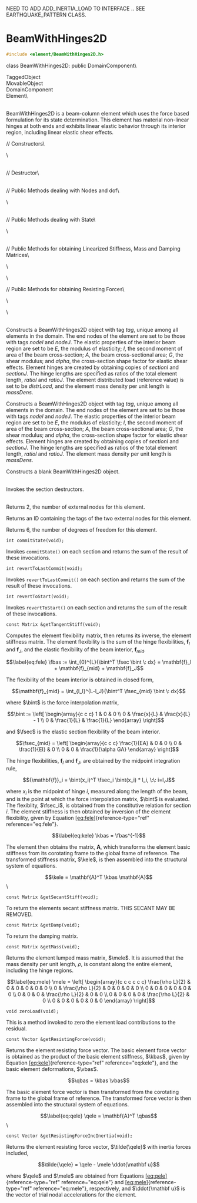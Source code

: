 NEED TO ADD ADD_INERTIA_LOAD TO INTERFACE .. SEE EARTHQUAKE_PATTERN
CLASS.

# BeamWithHinges2D 

```cpp
#include <element/BeamWithHinges2D.h>
```

class BeamWithHinges2D: public DomainComponent\

TaggedObject\
MovableObject\
DomainComponent\
Element\

\
BeamWithHinges2D is a beam-column element which uses the force based
formulation for its state determination. This element has material
non-linear hinges at both ends and exhibits linear elastic behavior
through its interior region, including linear elastic shear effects.

// Constructors\

\

\
// Destructor\

\
// Public Methods dealing with Nodes and dof\

\

\
// Public Methods dealing with State\

\

\
// Public Methods for obtaining Linearized Stiffness, Mass and Damping
Matrices\

\

\

// Public Methods for obtaining Resisting Forces\

\

\

\
Constructs a BeamWithHinges2D object with tag *tag*, unique among all
elements in the domain. The end nodes of the element are set to be those
with tags *nodeI* and *nodeJ*. The elastic properties of the interior
beam region are set to be *E*, the modulus of elasticity; *I*, the
second moment of area of the beam cross-section; *A*, the beam
cross-sectional area; *G*, the shear modulus; and *alpha*, the
cross-section shape factor for elastic shear effects. Element hinges are
created by obtaining copies of *sectionI* and *sectionJ*. The hinge
lengths are specified as ratios of the total element length, *ratioI*
and *ratioJ*. The element distributed load (reference value) is set to
be *distrLoad*, and the element mass density per unit length is
*massDens*.

Constructs a BeamWithHinges2D object with tag *tag*, unique among all
elements in the domain. The end nodes of the element are set to be those
with tags *nodeI* and *nodeJ*. The elastic properties of the interior
beam region are set to be *E*, the modulus of elasticity; *I*, the
second moment of area of the beam cross-section; *A*, the beam
cross-sectional area; *G*, the shear modulus; and *alpha*, the
cross-section shape factor for elastic shear effects. Element hinges are
created by obtaining copies of *sectionI* and *sectionJ*. The hinge
lengths are specified as ratios of the total element length, *ratioI*
and *ratioJ*. The element mass density per unit length is *massDens*.

Constructs a blank BeamWithHinges2D object.

\
Invokes the section destructors.

\
Returns 2, the number of external nodes for this element.

Returns an ID containing the tags of the two external nodes for this
element.

Returns 6, the number of degrees of freedom for this element.

```{.cpp}
int commitState(void);
```

Invokes `commitState()` on each section and returns the sum of the
result of these invocations.

```{.cpp}
int revertToLastCommit(void);
```

Invokes `revertToLastCommit()` on each section and returns the sum of
the result of these invocations.

```{.cpp}
int revertToStart(void);
```

Invokes `revertToStart()` on each section and returns the sum of the
result of these invocations.

```{.cpp}
const Matrix &getTangentStiff(void);
```

Computes the element flexibility matrix, then returns its inverse, the
element stiffness matrix. The element flexibility is the sum of the
hinge flexibilities, $\mathbf{f}_I$ and $\mathbf{f}_J$, and the elastic
flexibility of the beam interior, $\mathbf{f}_{mid}$.

$$\label{eq:fele}
\fbas := \int_{0}^{L}{\bint^T \fsec \bint \: dx} = \mathbf{f}_I + \mathbf{f}_{mid} + \mathbf{f}_J$$

The flexibility of the beam interior is obtained in closed form,

$$\mathbf{f}_{mid} = \int_{l_I}^{L-l_J}{\bint^T \fsec_{mid} \bint \: dx}$$

where $\bint$ is the force interpolation matrix,

$$\bint := \left[
   \begin{array}{c c c}
      1 &           0 &               0 \\
      0 & \frac{x}{L} & \frac{x}{L} - 1 \\
      0 & \frac{1}{L} &     \frac{1}{L}
   \end{array} 
 \right]$$

and $\fsec$ is the elastic section flexibility of the beam interior.

$$\fsec_{mid} = \left[
   \begin{array}{c c c}
      \frac{1}{EA} &            0 &                   0 \\
                 0 & \frac{1}{EI} &                   0 \\
                 0 &            0 & \frac{1}{\alpha GA}
   \end{array}
 \right]$$

The hinge flexibilities, $\mathbf{f}_I$ and $\mathbf{f}_J$, are obtained
by the midpoint integration rule,

$${\mathbf{f}}_i = \bint(x_i)^T \fsec_i \bint(x_i) * l_i, \:\: i=I,J$$

where $x_i$ is the midpoint of hinge $i$, measured along the length of
the beam, and is the point at which the force interpolation matrix,
$\bint$ is evaluated. The flexiblity, $\fsec_i$, is obtained from the
constitutive relation for section $i$.
The element stiffness is then obtained by inversion of the element
flexibility, given by Equation
[\[eq:fele\]](#eq:fele){reference-type="ref" reference="eq:fele"}.

$$\label{eq:kele}
\kbas = \fbas^{-1}$$

The element then obtains the matrix, $\mathbf{A}$, which transforms the
element basic stiffness from its corotating frame to the global frame of
reference. The transformed stiffness matrix, $\kele$, is then assembled
into the structural system of equations.

$$\kele = \mathbf{A}^T \kbas \mathbf{A}$$\

```{.cpp}
const Matrix &getSecantStiff(void);
```

To return the elements secant stiffness matrix. THIS SECANT MAY BE
REMOVED.

```{.cpp}
const Matrix &getDamp(void);
```

To return the damping matrix.

```{.cpp}
const Matrix &getMass(void);
```

Returns the element lumped mass matrix, $\mele$. It is assumed that the
mass density per unit length, $\rho$, is constant along the entire
element, including the hinge regions.

$$\label{eq:mele}
\mele = \left[
   \begin{array}{c c c c c c}
      \frac{\rho L}{2} & 0 & 0 & 0 & 0 & 0 \\
      0 & \frac{\rho L}{2} & 0 & 0 & 0 & 0 \\
      0 & 0 & 0 & 0 & 0 & 0 \\
      0 & 0 & 0 & \frac{\rho L}{2} & 0 & 0 \\
      0 & 0 & 0 & 0 & \frac{\rho L}{2} & 0 \\
      0 & 0 & 0 & 0 & 0 & 0
   \end{array}
 \right]$$


```{.cpp}
void zeroLoad(void);
```

This is a method invoked to zero the element load contributions to the
residual.

```{.cpp}
const Vector &getResistingForce(void);
```

Returns the element resisting force vector. The basic element force
vector is obtained as the product of the basic element stiffness,
$\kbas$, given by Equation [\[eq:kele\]](#eq:kele){reference-type="ref"
reference="eq:kele"}, and the basic element deformations, $\vbas$.

$$\qbas = \kbas \vbas$$

The basic element force vector is then transformed from the corotating
frame to the global frame of reference. The transformed force vector is
then assembled into the structural system of equations.

$$\label{eq:qele}
\qele = \mathbf{A}^T \qbas$$\

```{.cpp}
const Vector &getResistingForceIncInertia(void);
```

Returns the element resisting force vector, $\tilde{\qele}$ with inertia
forces included,

$$\tilde{\qele} = \qele - \mele \ddot{\mathbf u}$$

where $\qele$ and $\mele$ are obtained from Equations
[\[eq:qele\]](#eq:qele){reference-type="ref" reference="eq:qele"} and
[\[eq:mele\]](#eq:mele){reference-type="ref" reference="eq:mele"},
respectively, and $\ddot{\mathbf u}$ is the vector of trial nodal
accelerations for the element.
